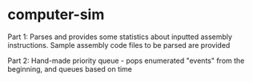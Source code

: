 # computer-sim

Part 1: Parses and provides some statistics about inputted assembly instructions. Sample assembly code files to be parsed are provided


Part 2: Hand-made priority queue - pops enumerated "events" from the beginning, and queues based on time
